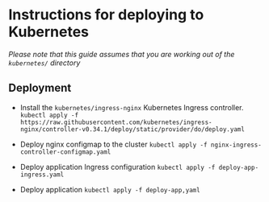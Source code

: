 # Instructions for deploying to Kubernetes

_Please note that this guide assumes that you are working out of the `kubernetes/` directory_

## Deployment
- Install the `kubernetes/ingress-nginx` Kubernetes Ingress controller.
`kubectl apply -f https://raw.githubusercontent.com/kubernetes/ingress-nginx/controller-v0.34.1/deploy/static/provider/do/deploy.yaml`

- Deploy nginx configmap to the cluster
`kubectl apply -f nginx-ingress-controller-configmap.yaml`

- Deploy application Ingress configuration
`kubectl apply -f deploy-app-ingress.yaml`

- Deploy application
`kubectl apply -f deploy-app,yaml`
